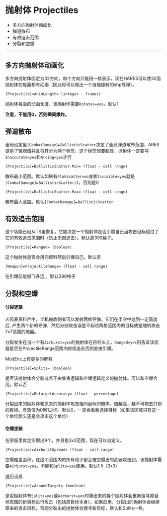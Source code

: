 抛射体
Projectiles
==========

- 多方向抛射体动画化
- 弹道散布
- 有效追击范围
- 分裂和空爆

-------------------------

<div id="多方向抛射体动画化"></div>

多方向抛射体动画化
-------------

多方向抛射体固定为32方向，每个方向只能用一帧表示，现在HARES可以使32面抛射体在每面都有动画（因此你可以做出一个自轴旋转的shp导弹）。
 
    [Projectile]>AnimLength= (integer - frames)

抛射体每面的动画长度，该抛射体需要`Rotates=yes`。默认1
 
**注意，不能用0，否则瞬间爆炸。**

<div id="弹道散布"></div>

弹道散布
------

全局设定里`[CombatDamage]►BallisticScatter`决定了全局弹道散布范围，ARES提供了微观值并且将其分为两个标签，这个标签想要起效，抛射体一定要写`Inaccurate=yes`和`Arcing=yes`才行

    [Projectile]►BallisticScatter.Min= (float - cell range)

散布最小范围。默认如果有`FlakScatter=no`或者`Invisible=yes`就是`[CombatDamage]►BallisticScatter/2`，否则是0

    [Projectile]►BallisticScatter.Max= (float - cell range)

散布最大范围。默认`[CombatDamage]►BallisticScatter`

<div id="有效追击范围"></div>

有效追击范围
---------

这个功能已经从TS里恢复。它能决定一个抛射体是否引爆自己当攻击目标超过了它的有效追击范围时（防止无限追击）。默认是390格子。

    [Projectile]►Ranged= (boolean)

这个抛射体是否会用完燃料然后引爆自己。默认否

    [Weapon]►ProjectileRange= (float - cell range)

在引爆前能够飞多远,。默认390格子

<div id="分裂和空爆"></div>

分裂和空爆
-----------

#### 分裂逻辑

火风暴资料片中，半机械收割者可以发射两枚导弹，它们在半空中达到一定高度后, 产生两个新的导弹，然后分别攻击误差不超过两格范围内的目标或是随机攻击7x7范围的地面。

分裂发生在当一个有`Airburst=yes`的抛射体在目标头上，`Ranged=yes`则告诉该武器是否在ProjectileRange范围内继续追击否则直接引爆。

ModEnc上有更多的解释

    [Projectile]►Splits= (boolean)

是否该抛射体会分裂成若干由集束逻辑和空爆逻辑定义的抛射体。可以和空爆合用。默认否

    [Projectile]►RetargetAccuracy= (float - percentage)

分裂出来的抛射体和原来的抛射体攻击相同目标的概率。值越高，越不可能去打别的目标。有效值为0到1之间。默认0，一定会重新选择目标（如果该区域只有这一个单位那么还是会攻击这个单位）

#### 空爆逻辑

在原版里肯定空爆出9个，并且是3x3范围，现在可以自定义。

    [Projectile]►AirburstSpread= (float - cell range)

空爆覆盖面积，在这个范围内的所有格子都会被空爆出的武器攻击到，该抛射体需要`Airburst=yes`。不能和`Splits=yes`连用。默认1.5（3x3）

通用设置

    [Projectile]►AroundTarget= (boolean)

是否抛射体有`Splits=yes`或`Airburst=yes`时爆出来的每个抛射体会重新搜寻原目标周围的新目标进行攻击（包括原目标本身）。如果启用，分裂出的抛射体会继续原来的攻击目标，否则分裂出的抛射体会搜寻新目标，默认和Splits一样。